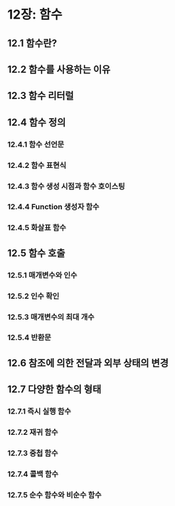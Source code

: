 # 12장: 함수
## 12.1 함수란?
## 12.2 함수를 사용하는 이유
## 12.3 함수 리터럴
## 12.4 함수 정의
### 12.4.1 함수 선언문
### 12.4.2 함수 표현식
### 12.4.3 함수 생성 시점과 함수 호이스팅
### 12.4.4 Function 생성자 함수
### 12.4.5 화살표 함수
## 12.5 함수 호출
### 12.5.1 매개변수와 인수
### 12.5.2 인수 확인
### 12.5.3 매개변수의 최대 개수
### 12.5.4 반환문
## 12.6 참조에 의한 전달과 외부 상태의 변경
## 12.7 다양한 함수의 형태
### 12.7.1 즉시 실행 함수
### 12.7.2 재귀 함수
### 12.7.3 중첩 함수
### 12.7.4 콜백 함수
### 12.7.5 순수 함수와 비순수 함수